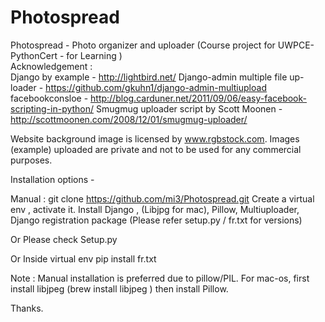Photospread
===========

Photospread - Photo organizer and uploader (Course project for UWPCE-PythonCert - for Learning )  
Acknowledgement :  
  Django by example - http://lightbird.net/
  Django-admin multiple file up-loader - https://github.com/gkuhn1/django-admin-multiupload 
  facebookconsloe - http://blog.carduner.net/2011/09/06/easy-facebook-scripting-in-python/ 
  Smugmug uploader script by Scott Moonen - http://scottmoonen.com/2008/12/01/smugmug-uploader/ 

Website background image is licensed by www.rgbstock.com. Images (example) uploaded are private and  not to  be used for any commercial purposes.


Installation options - 

Manual :
  git clone https://github.com/mi3/Photospread.git
  Create a virtual env , activate it.
  Install Django , (Libjpg for mac), Pillow, Multiuploader, Django registration package 
  (Please refer setup.py / fr.txt for versions) 

Or 
  Please check Setup.py 

Or 
  Inside virtual env pip install fr.txt
  
  
Note : Manual installation is preferred due to pillow/PIL. For mac-os, first install libjpeg (brew install libjpeg ) then install Pillow.

Thanks.
